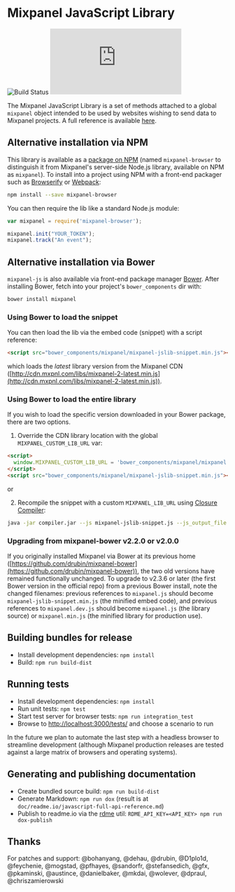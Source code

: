 
# Mixpanel JavaScript Library
![Build Status](https://github.com/mixpanel/mixpanel-js/actions/workflows/tests.yml/badge.svg)
[![](http://img.badgesize.io/https://unpkg.com/mixpanel-browser/dist/mixpanel.min.js?compression=gzip)](https://unpkg.com/mixpanel-browser/dist/mixpanel.min.js)

The Mixpanel JavaScript Library is a set of methods attached to a global `mixpanel` object
intended to be used by websites wishing to send data to Mixpanel projects. A full reference
is available [here](https://developer.mixpanel.com/docs/javascript-full-api-reference).

## Alternative installation via NPM
This library is available as a [package on NPM](https://www.npmjs.com/package/mixpanel-browser) (named `mixpanel-browser` to distinguish it from Mixpanel's server-side Node.js library, available on NPM as `mixpanel`). To install into a project using NPM with a front-end packager such as [Browserify](http://browserify.org/) or [Webpack](https://webpack.github.io/):

```sh
npm install --save mixpanel-browser
```

You can then require the lib like a standard Node.js module:

```javascript
var mixpanel = require('mixpanel-browser');

mixpanel.init("YOUR_TOKEN");
mixpanel.track("An event");
```

## Alternative installation via Bower
`mixpanel-js` is also available via front-end package manager [Bower](http://bower.io/). After installing Bower, fetch into your project's `bower_components` dir with:
```sh
bower install mixpanel
```

### Using Bower to load the snippet
You can then load the lib via the embed code (snippet) with a script reference:
```html
<script src="bower_components/mixpanel/mixpanel-jslib-snippet.min.js"></script>
```
which loads the _latest_ library version from the Mixpanel CDN ([http://cdn.mxpnl.com/libs/mixpanel-2-latest.min.js](http://cdn.mxpnl.com/libs/mixpanel-2-latest.min.js)).

### Using Bower to load the entire library
If you wish to load the specific version downloaded in your Bower package, there are two options.

1) Override the CDN library location with the global `MIXPANEL_CUSTOM_LIB_URL` var:
```html
<script>
  window.MIXPANEL_CUSTOM_LIB_URL = 'bower_components/mixpanel/mixpanel.js';
</script>
<script src="bower_components/mixpanel/mixpanel-jslib-snippet.min.js"></script>
```
or

2) Recompile the snippet with a custom `MIXPANEL_LIB_URL` using [Closure Compiler](https://developers.google.com/closure/compiler/):
```sh
java -jar compiler.jar --js mixpanel-jslib-snippet.js --js_output_file mixpanel-jslib-snippet.min.js --compilation_level ADVANCED_OPTIMIZATIONS --define='MIXPANEL_LIB_URL="bower_components/mixpanel/mixpanel.js"'
```

### Upgrading from mixpanel-bower v2.2.0 or v2.0.0
If you originally installed Mixpanel via Bower at its previous home ([https://github.com/drubin/mixpanel-bower](https://github.com/drubin/mixpanel-bower)), the two old versions have remained functionally unchanged. To upgrade to v2.3.6 or later (the first Bower version in the official repo) from a previous Bower install, note the changed filenames: previous references to `mixpanel.js` should become `mixpanel-jslib-snippet.min.js` (the minified embed code), and previous references to `mixpanel.dev.js` should become `mixpanel.js` (the library source) or `mixpanel.min.js` (the minified library for production use).

## Building bundles for release
- Install development dependencies: `npm install`
- Build: `npm run build-dist`

## Running tests
- Install development dependencies: `npm install`
- Run unit tests: `npm test`
- Start test server for browser tests: `npm run integration_test`
- Browse to [http://localhost:3000/tests/](http://localhost:3000/tests/) and choose a scenario to run

In the future we plan to automate the last step with a headless browser to streamline development (although
Mixpanel production releases are tested against a large matrix of browsers and operating systems).

## Generating and publishing documentation
- Create bundled source build: `npm run build-dist`
- Generate Markdown: `npm run dox` (result is at `doc/readme.io/javascript-full-api-reference.md`)
- Publish to readme.io via the [rdme](https://www.npmjs.com/package/rdme) util: `RDME_API_KEY=<API_KEY> npm run dox-publish`

## Thanks
For patches and support: @bohanyang, @dehau, @drubin, @D1plo1d, @feychenie, @mogstad, @pfhayes, @sandorfr, @stefansedich, @gfx, @pkaminski, @austince, @danielbaker, @mkdai, @wolever, @dpraul, @chriszamierowski
